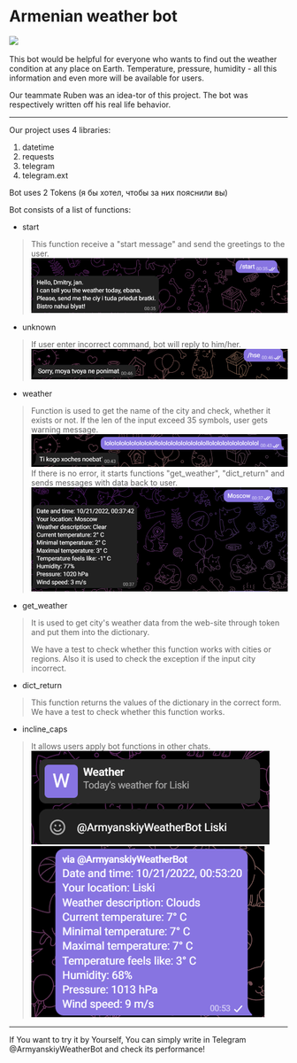**Armenian weather bot**
============================================================
![](https://imgtest.mir24.tv/uploaded/images/crops/2022/February/870x489_903x0_detail_crop_20220225123615_d6ff9cb2_8f7a1da83fbd942465b2c13d3c6749c0d18701a854fdc6c261f1af840e3b5af7.jpg)

This bot would be helpful for everyone who wants to find out
the weather condition at any place on Earth. Temperature, pressure, humidity - 
all this information and even more will be available for users.

Our teammate Ruben was an idea-tor of this project. The bot was respectively written off his real life behavior.

---
Our project uses 4 libraries:
1. datetime
2. requests
3. telegram
4. telegram.ext

Bot uses 2 Tokens (я бы хотел, чтобы за них пояснили вы)

Bot consists of a list of functions:

- start
> This function receive a "start message" and send the greetings to the user.
![img_1.png](Images/img_1.png)
- unknown
> If user enter incorrect command, bot will reply to him/her.
> ![img_5.png](Images/img_5.png)

- weather
> Function is used to get the name of the city and check, whether it exists
> or not. If the len of the input exceed 35 symbols, user gets warning message.
> ![img_4.png](Images/img_4.png)
> If there is no error, it starts functions "get_weather", "dict_return" and sends
> messages with data back to user.
> ![img_6.png](Images/img_6.png)
> 
- get_weather
> It is used to get city's weather data from 
> the web-site through token and put them into the dictionary.
> 
>We have a test to check whether this function works with cities or regions.
> Also it is used to check the exception if the input city incorrect.
> 
> 
- dict_return
> This function returns the values of the dictionary in the correct form.
> We have a test to check whether this function works.
> 
- incline_caps
> It allows users apply bot functions in other chats.
> ![img_8.png](Images/img_8.png)
> ![img_9.png](Images/img_9.png)

---

If You want to try it by Yourself, You can simply write in Telegram 
@ArmyanskiyWeatherBot and check its performance!

